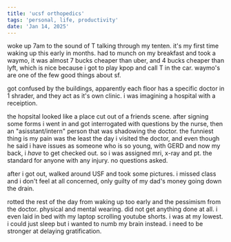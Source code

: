 ```yaml
---
title: 'ucsf orthopedics'
tags: 'personal, life, productivity'
date: 'Jan 14, 2025'
---
```


woke up 7am to the sound of T talking through my tenten. it's my first time waking up this early in months. had to munch on my breakfast and took a waymo, it was almost 7 bucks cheaper than uber, and 4 bucks cheaper than lyft, which is nice because i got to play kpop and call T in the car. waymo's are one of the few good things about sf.

got confused by the buildings, apparently each floor has a specific doctor in 1 shrader, and they act as it's own clinic. i was imagining a hospital with a receiption.

the hopsital looked like a place cut out of a friends scene. after signing some forms i went in and got interrogated with questions by the nurse, then an "asisstant/intern" person that was shadowing the doctor. the funniest thing is my pain was the least the day i visited the doctor, and even though he said i have issues as someone who is so young, with GERD and now my back, i _have_ to get checked out. so i was assigned mri, x-ray and pt. the standard for anyone with any injury. no questions asked.

after i got out, walked around USF and took some pictures. i missed class and i don't feel at all concerned, only guilty of my dad's money going down the drain.

rotted the rest of the day from waking up too early and the pessimism from the doctor. physical and mental wearing. did not get anything done at all. i even laid in bed with my laptop scrolling youtube shorts. i was at my lowest. i could just sleep but i wanted to numb my brain instead. i need to be stronger at delaying gratification.
